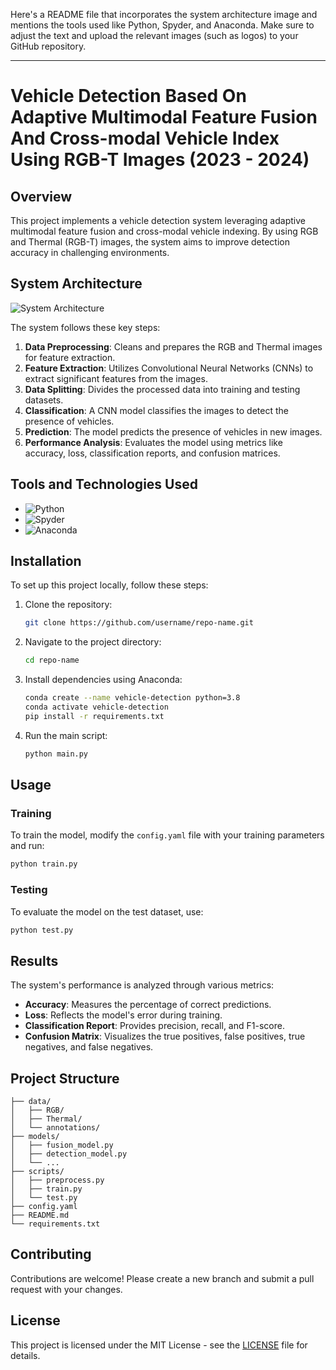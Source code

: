 Here's a README file that incorporates the system architecture image and mentions the tools used like Python, Spyder, and Anaconda. Make sure to adjust the text and upload the relevant images (such as logos) to your GitHub repository.

---

# Vehicle Detection Based On Adaptive Multimodal Feature Fusion And Cross-modal Vehicle Index Using RGB-T Images (2023 - 2024)

## Overview

This project implements a vehicle detection system leveraging adaptive multimodal feature fusion and cross-modal vehicle indexing. By using RGB and Thermal (RGB-T) images, the system aims to improve detection accuracy in challenging environments.

## System Architecture

![System Architecture](path/to/your/image/Screenshot-2024-08-27-212234.png)

The system follows these key steps:

1. **Data Preprocessing**: Cleans and prepares the RGB and Thermal images for feature extraction.
2. **Feature Extraction**: Utilizes Convolutional Neural Networks (CNNs) to extract significant features from the images.
3. **Data Splitting**: Divides the processed data into training and testing datasets.
4. **Classification**: A CNN model classifies the images to detect the presence of vehicles.
5. **Prediction**: The model predicts the presence of vehicles in new images.
6. **Performance Analysis**: Evaluates the model using metrics like accuracy, loss, classification reports, and confusion matrices.

## Tools and Technologies Used

- ![Python](https://img.shields.io/badge/-Python-3776AB?style=flat-square&logo=python&logoColor=white)
- ![Spyder](https://img.shields.io/badge/-Spyder-FF0000?style=flat-square&logo=spyder-ide&logoColor=white)
- ![Anaconda](https://img.shields.io/badge/-Anaconda-44A833?style=flat-square&logo=anaconda&logoColor=white)

## Installation

To set up this project locally, follow these steps:

1. Clone the repository:
   ```bash
   git clone https://github.com/username/repo-name.git
   ```

2. Navigate to the project directory:
   ```bash
   cd repo-name
   ```

3. Install dependencies using Anaconda:
   ```bash
   conda create --name vehicle-detection python=3.8
   conda activate vehicle-detection
   pip install -r requirements.txt
   ```

4. Run the main script:
   ```bash
   python main.py
   ```

## Usage

### Training

To train the model, modify the `config.yaml` file with your training parameters and run:
```bash
python train.py
```

### Testing

To evaluate the model on the test dataset, use:
```bash
python test.py
```

## Results

The system's performance is analyzed through various metrics:
- **Accuracy**: Measures the percentage of correct predictions.
- **Loss**: Reflects the model's error during training.
- **Classification Report**: Provides precision, recall, and F1-score.
- **Confusion Matrix**: Visualizes the true positives, false positives, true negatives, and false negatives.

## Project Structure

```
├── data/
│   ├── RGB/
│   ├── Thermal/
│   └── annotations/
├── models/
│   ├── fusion_model.py
│   ├── detection_model.py
│   └── ...
├── scripts/
│   ├── preprocess.py
│   ├── train.py
│   └── test.py
├── config.yaml
├── README.md
└── requirements.txt
```

## Contributing

Contributions are welcome! Please create a new branch and submit a pull request with your changes.

## License

This project is licensed under the MIT License - see the [LICENSE](LICENSE) file for details.

